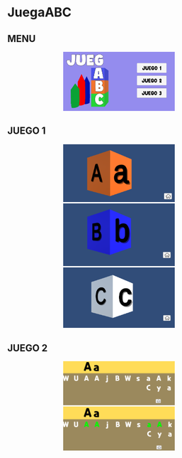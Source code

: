 # JuegaABC
## MENU
<p align="center">
  <img width="50%" height="50%" src="Camera Roll/g1.PNG">
</p>

## JUEGO 1
<p align="center">
  <img width="50%" height="50%" src="Camera Roll/k5.PNG">
  <img width="50%" height="50%" src="Camera Roll/k6.PNG">
  <img width="50%" height="50%" src="Camera Roll/k7.PNG">
</p>

## JUEGO 2
<p align="center">
  <img width="50%" height="50%" src="Camera Roll/k8.PNG">
  <img width="50%" height="50%" src="Camera Roll/k9.PNG">
</p>
